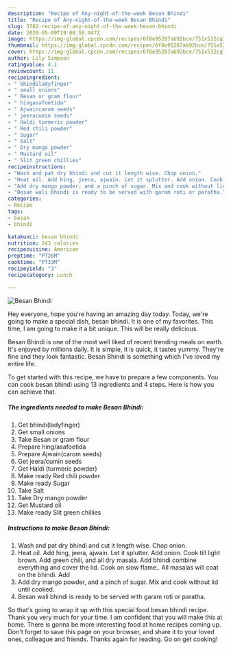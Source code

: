```yaml
---
description: "Recipe of Any-night-of-the-week Besan Bhindi"
title: "Recipe of Any-night-of-the-week Besan Bhindi"
slug: 3782-recipe-of-any-night-of-the-week-besan-bhindi
date: 2020-05-09T19:08:50.947Z
image: https://img-global.cpcdn.com/recipes/6f8e95287ab92bce/751x532cq70/besan-bhindi-recipe-main-photo.jpg
thumbnail: https://img-global.cpcdn.com/recipes/6f8e95287ab92bce/751x532cq70/besan-bhindi-recipe-main-photo.jpg
cover: https://img-global.cpcdn.com/recipes/6f8e95287ab92bce/751x532cq70/besan-bhindi-recipe-main-photo.jpg
author: Lily Simpson
ratingvalue: 4.1
reviewcount: 11
recipeingredient:
- " bhindiladyfinger"
- " small onions"
- " Besan or gram flour"
- " hingasafoetida"
- " Ajwaincarom seeds"
- " jeeracumin seeds"
- " Haldi turmeric powder"
- " Red chili powder"
- " Sugar"
- " Salt"
- " Dry mango powder"
- " Mustard oil"
- " Slit green chillies"
recipeinstructions:
- "Wash and pat dry bhindi and cut it length wise. Chop onion."
- "Heat oil. Add hing, jeera, ajwain. Let it splutter. Add onion. Cook till light brown. Add green chili, and all dry masala. Add bhindi combine everything and cover the lid. Cook on slow flame.. All masalas will coat on the bhindi. Add"
- "Add dry mango powder, and a pinch of sugar. Mix and cook without lid until cooked."
- "Besan wali bhindi is ready to be served with garam roti or paratha."
categories:
- Recipe
tags:
- besan
- bhindi

katakunci: besan bhindi 
nutrition: 243 calories
recipecuisine: American
preptime: "PT26M"
cooktime: "PT33M"
recipeyield: "3"
recipecategory: Lunch

---
```



![Besan Bhindi](https://img-global.cpcdn.com/recipes/6f8e95287ab92bce/751x532cq70/besan-bhindi-recipe-main-photo.jpg)

Hey everyone, hope you're having an amazing day today. Today, we're going to make a special dish, besan bhindi. It is one of my favorites. This time, I am going to make it a bit unique. This will be really delicious.

Besan Bhindi is one of the most well liked of recent trending meals on earth. It's enjoyed by millions daily. It is simple, it is quick, it tastes yummy. They're fine and they look fantastic. Besan Bhindi is something which I've loved my entire life.




To get started with this recipe, we have to prepare a few components. You can cook besan bhindi using 13 ingredients and 4 steps. Here is how you can achieve that.

<!--inarticleads1-->

##### The ingredients needed to make Besan Bhindi:

1. Get  bhindi(ladyfinger)
1. Get  small onions
1. Take  Besan or gram flour
1. Prepare  hing/asafoetida
1. Prepare  Ajwain(carom seeds)
1. Get  jeera/cumin seeds
1. Get  Haldi (turmeric powder)
1. Make ready  Red chili powder
1. Make ready  Sugar
1. Take  Salt
1. Take  Dry mango powder
1. Get  Mustard oil
1. Make ready  Slit green chillies




<!--inarticleads2-->

##### Instructions to make Besan Bhindi:

1. Wash and pat dry bhindi and cut it length wise. Chop onion.
1. Heat oil. Add hing, jeera, ajwain. Let it splutter. Add onion. Cook till light brown. Add green chili, and all dry masala. Add bhindi combine everything and cover the lid. Cook on slow flame.. All masalas will coat on the bhindi. Add
1. Add dry mango powder, and a pinch of sugar. Mix and cook without lid until cooked.
1. Besan wali bhindi is ready to be served with garam roti or paratha.




So that's going to wrap it up with this special food besan bhindi recipe. Thank you very much for your time. I am confident that you will make this at home. There is gonna be more interesting food at home recipes coming up. Don't forget to save this page on your browser, and share it to your loved ones, colleague and friends. Thanks again for reading. Go on get cooking!
